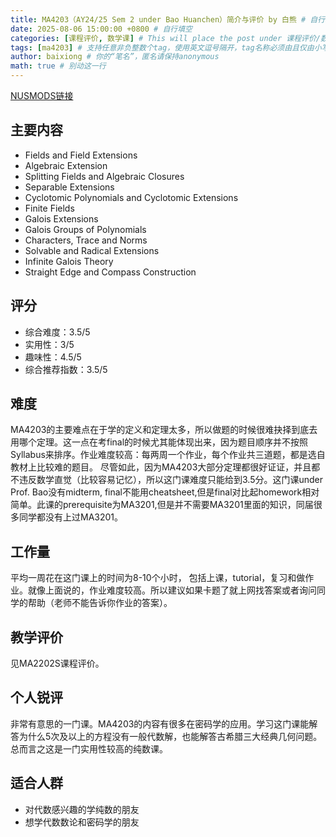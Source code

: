 ```yaml
---
title: MA4203（AY24/25 Sem 2 under Bao Huanchen）简介与评价 by 白熊 # 自行填空
date: 2025-08-06 15:00:00 +0800 # 自行填空
categories: [课程评价, 数学课] # This will place the post under 课程评价/数学课. 仅支持二级分类，目前已有的分类包括{数学课, CS课, 通识课锐评}，你可以自行添加新的分类
tags: [ma4203] # 支持任意非负整数个tag，使用英文逗号隔开，tag名称必须由且仅由小写英文字母、汉字或数字组成
author: baixiong # 你的“笔名”，匿名请保持anonymous
math: true # 别动这一行
---
```

[NUSMODS链接](https://nusmods.com/courses/MA4203/galois-theory)

## 主要内容

- Fields and Field Extensions
- Algebraic Extension
- Splitting Fields and Algebraic Closures
- Separable Extensions
- Cyclotomic Polynomials and Cyclotomic Extensions
- Finite Fields
- Galois Extensions
- Galois Groups of Polynomials
- Characters, Trace and Norms
- Solvable and Radical Extensions
- Infinite Galois Theory
- Straight Edge and Compass Construction

## 评分

- 综合难度：3.5/5
- 实用性：3/5
- 趣味性：4.5/5
- 综合推荐指数：3.5/5

## 难度

MA4203的主要难点在于学的定义和定理太多，所以做题的时候很难抉择到底去用哪个定理。这一点在考final的时候尤其能体现出来，因为题目顺序并不按照Syllabus来排序。作业难度较高：每两周一个作业，每个作业共三道题，都是选自教材上比较难的题目。 尽管如此，因为MA4203大部分定理都很好证证，并且都不违反数学直觉（比较容易记忆），所以这门课难度只能给到3.5分。这门课under Prof. Bao没有midterm, final不能用cheatsheet,但是final对比起homework相对简单。此课的prerequisite为MA3201,但是并不需要MA3201里面的知识，同届很多同学都没有上过MA3201。

## 工作量

平均一周花在这门课上的时间为8-10个小时， 包括上课，tutorial，复习和做作业。就像上面说的，作业难度较高。所以建议如果卡题了就上网找答案或者询问同学的帮助（老师不能告诉你作业的答案）。

## 教学评价

见MA2202S课程评价。

## 个人锐评

非常有意思的一门课。MA4203的内容有很多在密码学的应用。学习这门课能解答为什么5次及以上的方程没有一般代数解，也能解答古希腊三大经典几何问题。总而言之这是一门实用性较高的纯数课。

## 适合人群

- 对代数感兴趣的学纯数的朋友
- 想学代数数论和密码学的朋友
